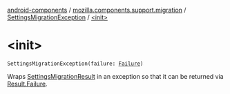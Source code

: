 [android-components](../../index.md) / [mozilla.components.support.migration](../index.md) / [SettingsMigrationException](index.md) / [&lt;init&gt;](./-init-.md)

# &lt;init&gt;

`SettingsMigrationException(failure: `[`Failure`](../-settings-migration-result/-failure/index.md)`)`

Wraps [SettingsMigrationResult](../-settings-migration-result/index.md) in an exception so that it can be returned via [Result.Failure](../-result/-failure/index.md).

